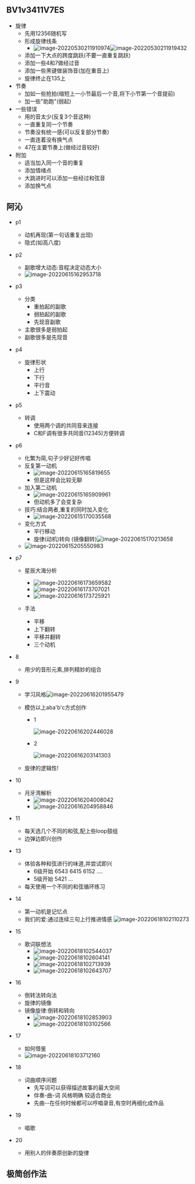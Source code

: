 ## BV1v3411V7ES

+ 旋律
  + 先用12356随机写
  + 形成旋律线条
    + ![image-20220530211910974](https://cdn.jsdelivr.net/gh/innnky/images@master/uPic/image-20220530211910974.png)![image-20220530211919432](https://cdn.jsdelivr.net/gh/innnky/images@master/uPic/image-20220530211919432.png)
  + 添加一下大点的跨度跳跃(不要一直重复跳跃)
  + 添加一些4和7做经过音
  + 添加一些黑键做装饰音(加在重音上)
  + 旋律终止在135上
+ 节奏
  + 加如一些抢拍(缩短上一小节最后一个音,将下小节第一个音提前)
  + 加一些"助跑"(弱起)
+ 一些错误
  + 用的音太少(反复3个音这种)
  + 一直重复同一个节奏
  + 节奏没有统一感(可以反复部分节奏)
  + 一直连着没有换气点
  + 47在主要节奏上(做经过音较好)
+ 附加
  + 适当加入同一个音的重复
  + 添加情绪点
  + 大跳进时可以添加一些经过和弦音
  + 添加换气点

## 阿沁

+ p1
  + 动机再现(第一句话重复出现)
  + 隐式(如高八度)

+ p2
  + 副歌增大动态:音程决定动态大小
  + ![image-20220615162953718](https://cdn.jsdelivr.net/gh/innnky/images@master/uPic/image-20220615162953718.png)

+ p3
  + 分类
    + 重拍起的副歌
    + 弱拍起的副歌
    + 先现音副歌
  + 主歌很多是弱拍起
  + 副歌很多是先现音

+ p4
  + 旋律形状
    + 上行
    + 下行
    + 平行音
    + 上下震动

+ p5
  + 转调
    + 使用两个调的共同音来连接
    + C和F调有很多共同音(12345)方便转调

+ p6
  + 化繁为简,句子少好记好传唱
  + 反复第一动机
    + ![image-20220615165819655](https://cdn.jsdelivr.net/gh/innnky/images@master/uPic/image-20220615165819655.png)
    + 但是这样会比较无聊
  + 加入第二动机
    + ![image-20220615165909961](https://cdn.jsdelivr.net/gh/innnky/images@master/uPic/image-20220615165909961.png)
    + 但动机多了会变复杂
  + 技巧:结合两者,重复的同时加入变化
    + ![image-20220615170035568](https://cdn.jsdelivr.net/gh/innnky/images@master/uPic/image-20220615170035568.png)
  + 变化方式
    + 平行移动
    + 旋律(动机)转向   (镜像翻转)![image-20220615170213658](https://cdn.jsdelivr.net/gh/innnky/images@master/uPic/image-20220615170213658.png)
  + ![image-20220615205550983](https://cdn.jsdelivr.net/gh/innnky/images@master/uPic/image-20220615205550983.png)

+ p7

  + 星辰大海分析
    + ![image-20220616173659582](https://cdn.jsdelivr.net/gh/innnky/images@master/uPic/image-20220616173659582.png)
    + ![image-20220616173707021](https://cdn.jsdelivr.net/gh/innnky/images@master/uPic/image-20220616173707021.png)
    + ![image-20220616173725921](https://cdn.jsdelivr.net/gh/innnky/images@master/uPic/image-20220616173725921.png)

  + 手法
    + 平移
    + 上下翻转
    + 平移并翻转
    + 三个动机

+ 8

  + 用少的音形元素,排列精妙的组合

+ 9

  + 学习风格![image-20220616201955479](https://cdn.jsdelivr.net/gh/innnky/images@master/uPic/image-20220616201955479.png)

  + 模仿以上aba'b'c方式创作

    + 1

      ![image-20220616202446028](https://cdn.jsdelivr.net/gh/innnky/images@master/uPic/image-20220616202446028.png)

    + 2

      ![image-20220616203141303](https://cdn.jsdelivr.net/gh/innnky/images@master/uPic/image-20220616203141303.png)

  + 旋律的逻辑性!

+ 10

  + 月牙湾解析
    + ![image-20220616204008042](https://cdn.jsdelivr.net/gh/innnky/images@master/uPic/image-20220616204008042.png)
    + ![image-20220616204958846](https://cdn.jsdelivr.net/gh/innnky/images@master/uPic/image-20220616204958846.png)

+ 11

  + 每天选几个不同的和弦,配上些loop鼓组
  + 边弹边即兴创作

+ 13

  + 体验各种和弦进行的味道,并尝试即兴
    + 6级开始 6543 6415 6152 ....
    + 5级开始 5421 ...
  + 每天使用一个不同的和弦循环练习

+ 14

  + 第一动机是记忆点
  + 我们的爱:通过连续三句上行推进情感
    ![image-20220618102110273](https://cdn.jsdelivr.net/gh/innnky/images@master/uPic/image-20220618102110273.png)

+ 15

  + 歌词联想法
    + ![image-20220618102544037](https://cdn.jsdelivr.net/gh/innnky/images@master/uPic/image-20220618102544037.png)
    + ![image-20220618102604141](https://cdn.jsdelivr.net/gh/innnky/images@master/uPic/image-20220618102604141.png)
    + ![image-20220618102713939](https://cdn.jsdelivr.net/gh/innnky/images@master/uPic/image-20220618102713939.png)
    + ![image-20220618102643707](https://cdn.jsdelivr.net/gh/innnky/images@master/uPic/image-20220618102643707.png)

+ 16

  + 倒转法转向法
  + 旋律的镜像
  + 镜像旋律:倒转和转向
    + ![image-20220618102853903](https://cdn.jsdelivr.net/gh/innnky/images@master/uPic/image-20220618102853903.png)
    + ![image-20220618103102566](https://cdn.jsdelivr.net/gh/innnky/images@master/uPic/image-20220618103102566.png)

+ 17

  + 如何借鉴
  + ![image-20220618103712160](/Users/xingyijin/Library/Application%20Support/typora-user-images/image-20220618103712160.png)

+ 18

  + 词曲顺序问题
    + 先写词可以获得描述故事的最大空间
    + 伴奏-曲-词 风格明确 较适合商业
    + 先曲--在任何时候都可以哼唱录音,有空时再细化成作品

+ 19

  + 唱歌

+ 20

  + 用别人的伴奏原创新的旋律



## 极简创作法



